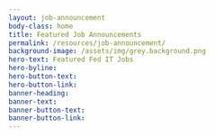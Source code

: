 ```yaml
---
layout: job-announcement
body-class: home
title: Featured Job Announcements
permalink: /resources/job-announcement/
background-image: /assets/img/grey.background.png
hero-text: Featured Fed IT Jobs
hero-byline:
hero-button-text: 
hero-button-link: 
banner-heading: 
banner-text: 
banner-button-text: 
banner-button-link: 
---
```

